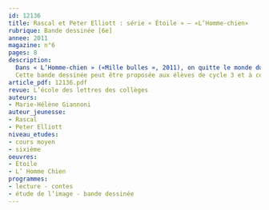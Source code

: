 ```yaml
---
id: 12136
title: Rascal et Peter Elliott : série « Étoile » – «L’Homme-chien» 
rubrique: Bande dessinée [6e]
annee: 2011
magazine: n°6
pages: 8
description: 
  Dans « L’Homme-chien » («Mille bulles », 2011), on quitte le monde du cirque, où nous plongeait le premier volume de la série, pour aborder de nouveaux territoires : le road-movie onirique et l’univers des contes de fées.
  Cette bande dessinée peut être proposée aux élèves de cycle 3 et à ceux de sixième, qui ont à leur programme l’étude des contes. Cette lecture sera l’occasion d’aborder la construction d’un récit en bandes dessinées, la symbolique des couleurs, la notion d’intertextualité, les thèmes de la rencontre avec l’autre et de la quête d’identité.
article_pdf: 12136.pdf
revue: L’école des lettres des collèges
auteurs:
- Marie-Hélène Giannoni
auteur_jeunesse:
- Rascal
- Peter Elliott
niveau_etudes:
- cours moyen
- sixième
oeuvres:
- Étoile
- L’ Homme Chien
programmes:
- lecture - contes
- étude de l’image - bande dessinée
---
```

